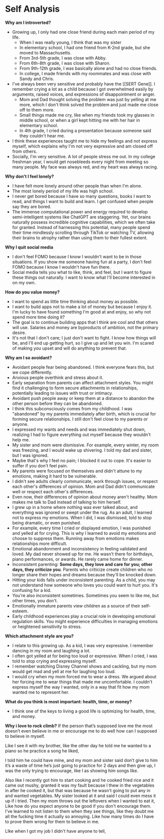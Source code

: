 # Self Analysis

**Why am I introverted?**
- Growing up, I only had one close friend during each main period of my life.
  - When I was really young, I think that was my sister
  - In elementary school, I had one friend from K-2nd grade, but she moved to Massachusetts.
  - From 3rd-5th grade, I was close with Abby.
  - From 6th-8th grade, I was close with Sharon.
  - From 9th-12th grade, I was basically alone and had no close friends.
  - In college, I made friends with my roommates and was close with Sandy and Chris.
- I've always been very sensitive and probably have the [[SERT Gene]]. I remember crying a lot as a child because I got overwhelmed easily by arguments, raised voices, and expressions of disappointment or anger.
  - Mom and Dad thought solving the problem was just by yelling at me more, which I don't think solved the problem and just made me close off to them more.
  - Small things made me cry, like when my friends took my glasses in middle school, or when a girl kept hitting me with her hair in elementary school.
  - In 4th grade, I cried during a presentation because someone said they couldn't hear me.
- I think these experiences taught me to hide my feelings and not express myself, which explains why I'm not very expressive and am closed off from others.
- Socially, I'm very sensitive. A lot of people stress me out. In my college freshman year, I would get nosebleeds every night from meeting so many people. My face was always red, and my heart was always racing.

**Why don't I feel lonely?**
- I have felt more lonely around other people than when I'm alone.
- The most lonely period of my life was high school.
- I never get bored because I have so many questions, books I want to read, and things I want to build and learn. I get confused when people say they are bored.
- The immense computational power and energy required to develop semi-intelligent systems like ChatGPT are staggering. Yet, our brains naturally possess incredible cognitive capabilities, which we often take for granted. Instead of harnessing this potential, many people spend their time mindlessly scrolling through TikTok or watching TV, allowing their brains to atrophy rather than using them to their fullest extent.

**Why I quit social media**
- I don't feel FOMO because I know I wouldn't want to be in those situations. If you show me someone having fun at a party, I don't feel FOMO because I know I wouldn't have fun there.
- Social media tells you what to like, think, and feel, but I want to figure these things out naturally. I want to know what I'll become interested in on my own.

**How do you value money?**
- I want to spend as little time thinking about money as possible.
- I want to build apps not to make a lot of money but because I enjoy it. I'm lucky to have found something I'm good at and enjoy, so why not spend more time doing it?
- The goal is to continue building apps that I think are cool and that others will use. Salaries and money are byproducts of ambition, not the primary desire.
- It's not that I don't care; I just don't want to fight. I know how things will be, and I'll end up getting hurt, so I give up and let you win. I'm scared of making you upset and will do anything to prevent that.

**Why am I so avoidant?**
- Avoidant people fear being abandoned. I think everyone fears this, but we cope differently.
- Anxious people overthink and stress about it.
-  Early separation from parents can affect attachment styles. You might find it challenging to form secure attachments in relationships, potentially leading to issues with trust or intimacy.
- Avoidant push people away or keep them at a distance to abandon the other person before they can be abandoned.
- I think this subconsciously comes from my childhood. I was "abandoned" by my parents immediately after birth, which is crucial for forming secure relationships. I still don't feel close to my parents or anyone.
- I expressed my wants and needs and was immediately shut down, realizing I had to figure everything out myself because they wouldn't help me.
- My sister and mom were dismissive. For example, every winter, my room was freezing, and I would wake up shivering. I told my dad and sister, but I was ignored.
- Maybe that's why I feel no pain; I blocked it out to cope. It's easier to suffer if you don't feel pain.
- My parents were focused on themselves and didn't attune to my emotions, making it hard to be vulnerable.
- I didn't see adults clearly communicate, work through issues, or respect each other's differences of opinion. Mom and Dad didn't communicate well or respect each other's differences.
- Even now, their differences of opinion about money aren't healthy. Mom makes me talk to Dad instead of talking to him herself.
- I grew up in a home where nothing was ever talked about, and everything was ignored or swept under the rug. As an adult, I learned not to express my emotions. When I did, I was dismissed, told to stop being dramatic, or even punished.
- For example, every time I cried or displayed emotion, I was punished and yelled at for crying. This is why I learned to avoid my emotions and choose to suppress them. Running away from emotions makes relationships more difficult.
- Emotional abandonment and inconsistency in feeling validated and loved. My dad never showed up for me. He wasn't there for birthdays, piano performances, or awards. He rarely came home for dinner.
- Inconsistent parenting: **Some days, they love and care for you; other days, they criticize you**. Parents who criticize create children who no longer share their hopes and dreams because they'll be knocked down.
- Hitting your kids falls under inconsistent parenting. As a child, you may not understand how someone who loves you could want to hurt you. It's confusing for a kid.
- You're also inconsistent sometimes. Sometimes you seem to like me, but other times, you don't.
- Emotionally immature parents view children as a source of their self-esteem.
-  Early childhood experiences play a crucial role in developing emotional regulation skills. You might experience difficulties in managing emotions or heightened sensitivity to stress.

**Which attachment style are you?**
- I relate to this growing up. As a kid, I was very expressive. I remember dancing in my room and laughing a lot.
- I often got yelled at for being too loud or expressive. When I cried, I was told to stop crying and expressing myself.
- I remember watching Disney Channel shows and cackling, but my mom would get mad and yell at me for laughing too loud.
- I would cry when my mom forced me to wear a dress. We argued about her forcing me to wear things that made me uncomfortable. I couldn't express myself the way I wanted, only in a way that fit how my mom wanted me to represent her.

**What do you think is most important: health, time, or money?**
- I think one of the keys to living a good life is optimizing for health, time, and money.


  
**Why i love to rock climb?**
If the person that’s supposed love me the most doesn’t even believe in me or encourage me to do well how can I supposed to believe in myself.

Like I see it with my brother, like the other day he told me he wanted to a piano so he practice a song he liked,

I told him he could have mine, and my mom and sister said don’t give to him it’s a waste of time he’s just going to practice for 2 days and then give up, I was the only trying to encourage, like I as showing him songs like.

Also like I recently got him to start cooking and he cooked fried rice and it came out mushy, granted it was my fault because I thew in the vegetables in after he cooked it, but that was because he wasn't going to put any in and wanted vegetables.
My sister looked at it and said I could even mess it up if i tried.
Then my mom throws out the leftovers when I wanted to eat it,
Like how do you expect anyone to be good if you don't encourage them.
I've learned to not listen to them when they see things, like they doubt me all the fucking time it actually so annoying. Like how many times do I have to prove them wrong for them to believe in me.

LIke when I got my job I didn't have anyone to tell, 
